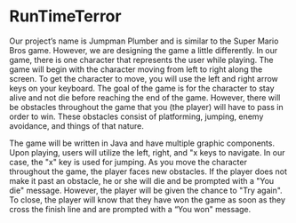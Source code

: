# RunTimeTerror
Our project’s name is Jumpman Plumber and is similar to the Super Mario Bros game. However, we are designing the game a little differently. In our game, there is one character that represents the user while playing. The game will begin with the character moving from left to right along the screen. To get the character to move, you will use the left and right arrow keys on your keyboard. The goal of the game is for the character to stay alive and not die before reaching the end of the game. However, there will be obstacles throughout the game that you (the player) will have to pass in order to win. These obstacles consist of platforming, jumping, enemy avoidance, and things of that nature. 

The game will be written in Java and have multiple graphic components. Upon playing, users will utilize the left, right, and "x keys to navigate. In our case, the "x" key is used for jumping. As you move the character throughout the game, the player faces new obstacles. If the player does not make it past an obstacle, he or she will die and be prompted with a "You die" message. However, the player will be given the chance to "Try again". To close, the player will know that they have won the game as soon as they cross the finish line and are prompted with a “You won" message. 
